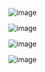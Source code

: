 ![image](https://github.com/yangshiteng/Data-Science-Learning-Path/assets/60442877/2e0fb44b-53a6-4859-a4e8-88048e6721e2)

![image](https://github.com/yangshiteng/Data-Science-Learning-Path/assets/60442877/b58147c9-0313-4537-9d7a-bd16c0a24ac8)

![image](https://github.com/yangshiteng/Data-Science-Learning-Path/assets/60442877/2b6b3f14-ea30-415f-94c7-3155e8ab5f39)

![image](https://github.com/yangshiteng/Data-Science-Learning-Path/assets/60442877/9e988512-66a1-48e0-a874-ee4d8d6f766d)
